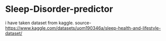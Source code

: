 # Sleep-Disorder-predictor

i have taken dataset from kaggle.
source- https://www.kaggle.com/datasets/uom190346a/sleep-health-and-lifestyle-dataset/
